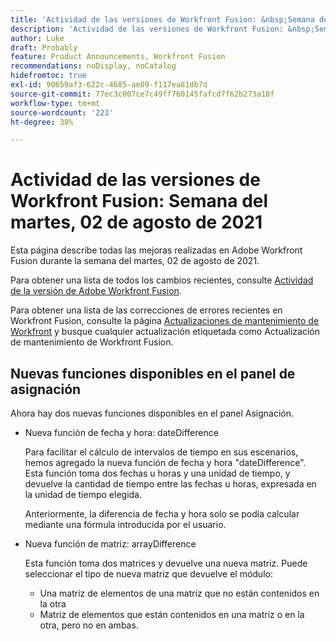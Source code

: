 ```yaml
---
title: 'Actividad de las versiones de Workfront Fusion: &nbsp;Semana del martes, 02 de agosto de 2021'
description: 'Actividad de las versiones de Workfront Fusion: &nbsp;Semana del martes, 02 de agosto de 2021'
author: Luke
draft: Probably
feature: Product Announcements, Workfront Fusion
recommendations: noDisplay, noCatalog
hidefromtoc: true
exl-id: 90659af3-622c-4685-ae09-f117ea81db7d
source-git-commit: 77ec3c007ce7c49ff760145fafcd7f62b273a18f
workflow-type: tm+mt
source-wordcount: '223'
ht-degree: 38%

---
```


# Actividad de las versiones de Workfront Fusion: Semana del martes, 02 de agosto de 2021

Esta página describe todas las mejoras realizadas en Adobe Workfront Fusion durante la semana del martes, 02 de agosto de 2021.

Para obtener una lista de todos los cambios recientes, consulte [Actividad de la versión de Adobe Workfront Fusion](/help/workfront-fusion/fusion-product-releases/fusion-release-activity.md).

Para obtener una lista de las correcciones de errores recientes en Workfront Fusion, consulte la página [Actualizaciones de mantenimiento de Workfront](https://experienceleague.adobe.com/docs/workfront-known-issues/releases/current-updates.html?lang=es) y busque cualquier actualización etiquetada como Actualización de mantenimiento de Workfront Fusion.


## Nuevas funciones disponibles en el panel de asignación

Ahora hay dos nuevas funciones disponibles en el panel Asignación.

* Nueva función de fecha y hora: dateDifference

  Para facilitar el cálculo de intervalos de tiempo en sus escenarios, hemos agregado la nueva función de fecha y hora &quot;dateDifference&quot;. Esta función toma dos fechas u horas y una unidad de tiempo, y devuelve la cantidad de tiempo entre las fechas u horas, expresada en la unidad de tiempo elegida.

  Anteriormente, la diferencia de fecha y hora solo se podía calcular mediante una fórmula introducida por el usuario.

* Nueva función de matriz: arrayDifference

  Esta función toma dos matrices y devuelve una nueva matriz. Puede seleccionar el tipo de nueva matriz que devuelve el módulo:

   * Una matriz de elementos de una matriz que no están contenidos en la otra
   * Matriz de elementos que están contenidos en una matriz o en la otra, pero no en ambas.
